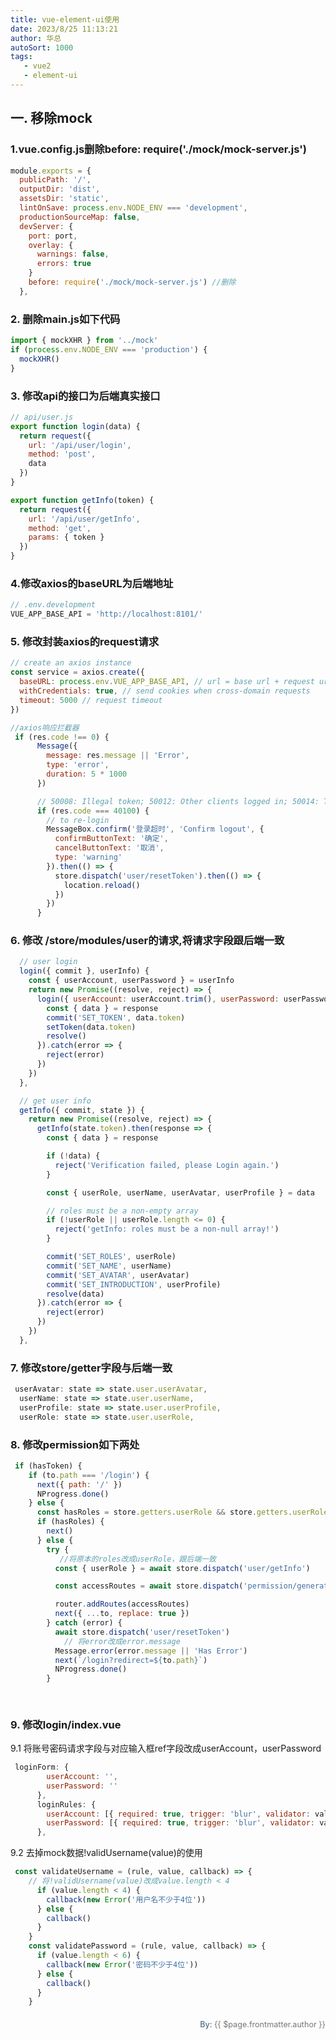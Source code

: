 ```yaml
---
title: vue-element-ui使用
date: 2023/8/25 11:13:21
author: 华总
autoSort: 1000
tags: 
   - vue2
   - element-ui
---
```


## 一. 移除mock

### 1.vue.config.js删除before: require('./mock/mock-server.js')

```javascript
module.exports = {
  publicPath: '/',
  outputDir: 'dist',
  assetsDir: 'static',
  lintOnSave: process.env.NODE_ENV === 'development',
  productionSourceMap: false,
  devServer: {
    port: port,
    overlay: {
      warnings: false,
      errors: true
    }
    before: require('./mock/mock-server.js') //删除
  },
```

### 2. 删除main.js如下代码

```javascript
import { mockXHR } from '../mock'
if (process.env.NODE_ENV === 'production') {
  mockXHR()
}
```

### 3. 修改api的接口为后端真实接口

```javascript
// api/user.js
export function login(data) {
  return request({
    url: '/api/user/login',
    method: 'post',
    data
  })
}

export function getInfo(token) {
  return request({
    url: '/api/user/getInfo',
    method: 'get',
    params: { token }
  })
}
```

### 4.修改axios的baseURL为后端地址

```javascript
// .env.development
VUE_APP_BASE_API = 'http://localhost:8101/'
```

### 5. 修改封装axios的request请求

```javascript
// create an axios instance
const service = axios.create({
  baseURL: process.env.VUE_APP_BASE_API, // url = base url + request url
  withCredentials: true, // send cookies when cross-domain requests
  timeout: 5000 // request timeout
})

//axios响应拦截器
 if (res.code !== 0) {
      Message({
        message: res.message || 'Error',
        type: 'error',
        duration: 5 * 1000
      })

      // 50008: Illegal token; 50012: Other clients logged in; 50014: Token expired;
      if (res.code === 40100) {
        // to re-login
        MessageBox.confirm('登录超时', 'Confirm logout', {
          confirmButtonText: '确定',
          cancelButtonText: '取消',
          type: 'warning'
        }).then(() => {
          store.dispatch('user/resetToken').then(() => {
            location.reload()
          })
        })
      }
```

### 6. 修改 /store/modules/user的请求,将请求字段跟后端一致

```javascript
  // user login
  login({ commit }, userInfo) {
    const { userAccount, userPassword } = userInfo
    return new Promise((resolve, reject) => {
      login({ userAccount: userAccount.trim(), userPassword: userPassword }).then(response => {
        const { data } = response
        commit('SET_TOKEN', data.token)
        setToken(data.token)
        resolve()
      }).catch(error => {
        reject(error)
      })
    })
  },

  // get user info
  getInfo({ commit, state }) {
    return new Promise((resolve, reject) => {
      getInfo(state.token).then(response => {
        const { data } = response

        if (!data) {
          reject('Verification failed, please Login again.')
        }

        const { userRole, userName, userAvatar, userProfile } = data

        // roles must be a non-empty array
        if (!userRole || userRole.length <= 0) {
          reject('getInfo: roles must be a non-null array!')
        }

        commit('SET_ROLES', userRole)
        commit('SET_NAME', userName)
        commit('SET_AVATAR', userAvatar)
        commit('SET_INTRODUCTION', userProfile)
        resolve(data)
      }).catch(error => {
        reject(error)
      })
    })
  },

```

### 7. 修改store/getter字段与后端一致

```javascript
 userAvatar: state => state.user.userAvatar,
  userName: state => state.user.userName,
  userProfile: state => state.user.userProfile,
  userRole: state => state.user.userRole,
```

### 8. 修改permission如下两处

```javascript
 if (hasToken) {
    if (to.path === '/login') {
      next({ path: '/' })
      NProgress.done()
    } else {
      const hasRoles = store.getters.userRole && store.getters.userRole.length > 0
      if (hasRoles) {
        next()
      } else {
        try {
           //将原本的roles改成userRole，跟后端一致
          const { userRole } = await store.dispatch('user/getInfo')

          const accessRoutes = await store.dispatch('permission/generateRoutes', userRole)

          router.addRoutes(accessRoutes)
          next({ ...to, replace: true })
        } catch (error) {
          await store.dispatch('user/resetToken')
            // 将error改成error.message
          Message.error(error.message || 'Has Error')
          next(`/login?redirect=${to.path}`)
          NProgress.done()
        }
        
        
```

### 9. 修改login/index.vue

9.1 将账号密码请求字段与对应输入框ref字段改成userAccount，userPassword

```javascript
 loginForm: {
        userAccount: '',
        userPassword: ''
      },
      loginRules: {
        userAccount: [{ required: true, trigger: 'blur', validator: validateUsername }],
        userPassword: [{ required: true, trigger: 'blur', validator: validatePassword }]
      },
```

9.2 去掉mock数据!validUsername(value)的使用

```javascript
 const validateUsername = (rule, value, callback) => {
    // 将!validUsername(value)改成value.length < 4
      if (value.length < 4) {
        callback(new Error('用户名不少于4位'))
      } else {
        callback()
      }
    }
    const validatePassword = (rule, value, callback) => {
      if (value.length < 6) {
        callback(new Error('密码不少于4位'))
      } else {
        callback()
      }
    }
```



<div style="float: right;font-size: .9em;line-height: 30px;">
  <div>
     <span style="font-weight: 500;color: #4e6e8e;">By: </span> 
     <span style="font-weight: 400; color: #767676;">{{ $page.frontmatter.author }}   </span>
  </div>
</div>


